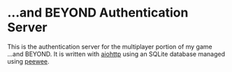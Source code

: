 # ...and BEYOND Authentication Server

This is the authentication server for the multiplayer portion of my game ...and BEYOND. It is written with [aiohttp](https://pypi.org/project/aiohttp/) using an SQLite database managed using [peewee](https://pypi.org/project/peewee/).
